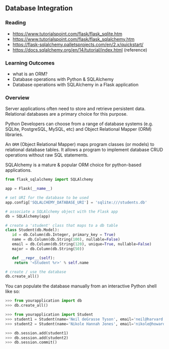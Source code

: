 ## Database Integration


### Reading

- https://www.tutorialspoint.com/flask/flask_sqlite.htm
- https://www.tutorialspoint.com/flask/flask_sqlalchemy.htm
- https://flask-sqlalchemy.palletsprojects.com/en/2.x/quickstart/
- https://docs.sqlalchemy.org/en/14/tutorial/index.html (reference)

### Learning Outcomes

- what is an ORM?
- Database operations with Python & SQLAlchemy
- Database operations with SQLAlchemy in a Flask application

### Overview

Server applications often need to store and retrieve persistent data. Relational databases are a primary choice for this purpose.

Python Developers can choose from a range of database systems (e.g. SQLite, PostgreSQL, MySQL, etc) and Object Relational Mapper (ORM) libraries.

An `ORM` (Object Relational Mapper) maps program classes (or models) to relational database tables. It allows a program to implement database CRUD operations without raw SQL statements.

SQLAlchemy is a mature & popular ORM choice for python-based applications.

```python
from flask_sqlalchemy import SQLAlchemy

app = Flask(__name__)

# set URI for the database to be used
app.config['SQLALCHEMY_DATABASE_URI'] = 'sqlite:///students.db'

# associate a SQLAlchemy object with the Flask app
db = SQLAlchemy(app)

# create a 'student' class that maps to a db table
class Student(db.Model):
   id = db.Column(db.Integer, primary_key = True)
   name = db.Column(db.String(100), nullable=False)
   email = db.Column(db.String(120), unique=True, nullable=False)  
   major = db.Column(db.String(50))

   def __repr__(self):
    return '<Student %r>' % self.name

# create / use the database
db.create_all()
```

You can populate the database manually from an interactive Python shell like so:

```python
>>> from yourapplication import db
>>> db.create_all()

>>> from yourapplication import Student
>>> student1 = Student(name='Neil deGrasse Tyson', email='neil@harvard.edu', major='astrophysics')
>>> student2 = Student(name='Nikole Hannah Jones', email='nikole@howard.edu', major='journalism')

>>> db.session.add(student1)
>>> db.session.add(student2)
>>> db.session.commit()
```
